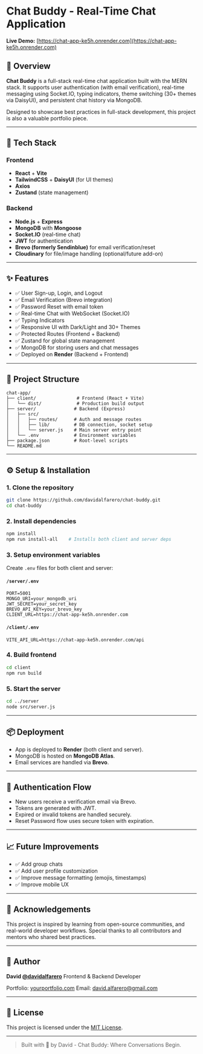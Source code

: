 # Chat Buddy - Real-Time Chat Application

**Live Demo:** [https://chat-app-ke5h.onrender.com](https://chat-app-ke5h.onrender.com)

## 📌 Overview

**Chat Buddy** is a full-stack real-time chat application built with the MERN stack. It supports user authentication (with email verification), real-time messaging using Socket.IO, typing indicators, theme switching (30+ themes via DaisyUI), and persistent chat history via MongoDB.

Designed to showcase best practices in full-stack development, this project is also a valuable portfolio piece.

---

## 🚀 Tech Stack

### Frontend

- **React** + **Vite**
- **TailwindCSS** + **DaisyUI** (for UI themes)
- **Axios**
- **Zustand** (state management)

### Backend

- **Node.js** + **Express**
- **MongoDB** with **Mongoose**
- **Socket.IO** (real-time chat)
- **JWT** for authentication
- **Brevo (formerly Sendinblue)** for email verification/reset
- **Cloudinary** for file/image handling (optional/future add-on)

---

## ✨ Features

- ✅ User Sign-up, Login, and Logout
- ✅ Email Verification (Brevo integration)
- ✅ Password Reset with email token
- ✅ Real-time Chat with WebSocket (Socket.IO)
- ✅ Typing Indicators
- ✅ Responsive UI with Dark/Light and 30+ Themes
- ✅ Protected Routes (Frontend + Backend)
- ✅ Zustand for global state management
- ✅ MongoDB for storing users and chat messages
- ✅ Deployed on **Render** (Backend + Frontend)

---

## 📂 Project Structure

```
chat-app/
├── client/               # Frontend (React + Vite)
│   └── dist/             # Production build output
├── server/              # Backend (Express)
│   ├── src/
│   │   ├── routes/      # Auth and message routes
│   │   ├── lib/         # DB connection, socket setup
│   │   └── server.js    # Main server entry point
│   └── .env             # Environment variables
├── package.json         # Root-level scripts
└── README.md
```

---

## ⚙️ Setup & Installation

### 1. Clone the repository

```bash
git clone https://github.com/davidalfarero/chat-buddy.git
cd chat-buddy
```

### 2. Install dependencies

```bash
npm install
npm run install-all    # Installs both client and server deps
```

### 3. Setup environment variables

Create `.env` files for both client and server:

#### `/server/.env`

```
PORT=5001
MONGO_URI=your_mongodb_uri
JWT_SECRET=your_secret_key
BREVO_API_KEY=your_brevo_key
CLIENT_URL=https://chat-app-ke5h.onrender.com
```

#### `/client/.env`

```
VITE_API_URL=https://chat-app-ke5h.onrender.com/api
```

### 4. Build frontend

```bash
cd client
npm run build
```

### 5. Start the server

```bash
cd ../server
node src/server.js
```

---

## 📦 Deployment

- App is deployed to **Render** (both client and server).
- MongoDB is hosted on **MongoDB Atlas**.
- Email services are handled via **Brevo**.

---

## 🔐 Authentication Flow

- New users receive a verification email via Brevo.
- Tokens are generated with JWT.
- Expired or invalid tokens are handled securely.
- Reset Password flow uses secure token with expiration.

---

## 📈 Future Improvements

- ✅ Add group chats
- ✅ Add user profile customization
- ✅ Improve message formatting (emojis, timestamps)
- ✅ Improve mobile UX

---

## 🙌 Acknowledgements

This project is inspired by learning from open-source communities, and real-world developer workflows. Special thanks to all contributors and mentors who shared best practices.

---

## 🧠 Author

**David [@davidalfarero](https://github.com/davidalfarero)**
Frontend & Backend Developer

Portfolio: [yourportfolio.com](https://yourportfolio.com)
Email: [david.alfarero@gmail.com](mailto:david.alfarero@gmail.com)

---

## 📜 License

This project is licensed under the [MIT License](LICENSE).

---

> Built with 💬 by David - Chat Buddy: Where Conversations Begin.
